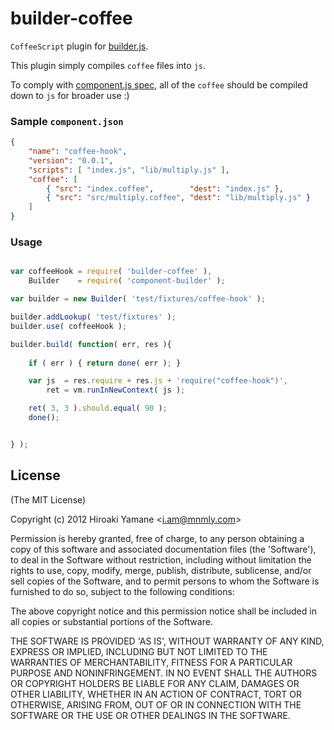 builder-coffee
=====================

`CoffeeScript` plugin for [builder.js].

This plugin simply compiles `coffee` files into `js`.

To comply with [component.js spec], all of the `coffee` should be compiled down to `js` for broader use :)

[builder.js]: https://github.com/component/builder.js
[component.js spec]: https://github.com/component/component/wiki/Spec


### Sample `component.json`

```json
{
    "name": "coffee-hook",
    "version": "0.0.1",
    "scripts": [ "index.js", "lib/multiply.js" ],
    "coffee": [
        { "src": "index.coffee",        "dest": "index.js" },
        { "src": "src/multiply.coffee", "dest": "lib/multiply.js" }
    ]
}
```

### Usage

```javascript

var coffeeHook = require( 'builder-coffee' ),
    Builder    = require( 'component-builder' );

var builder = new Builder( 'test/fixtures/coffee-hook' );

builder.addLookup( 'test/fixtures' );
builder.use( coffeeHook );

builder.build( function( err, res ){
    
    if ( err ) { return done( err ); }

    var js  = res.require + res.js + 'require("coffee-hook")',
        ret = vm.runInNewContext( js );

    ret( 3, 3 ).should.equal( 90 );
    done();


} );
```


## License

(The MIT License)

Copyright (c) 2012 Hiroaki Yamane &lt;i.am@mnmly.com&gt;

Permission is hereby granted, free of charge, to any person obtaining
a copy of this software and associated documentation files (the
'Software'), to deal in the Software without restriction, including
without limitation the rights to use, copy, modify, merge, publish,
distribute, sublicense, and/or sell copies of the Software, and to
permit persons to whom the Software is furnished to do so, subject to
the following conditions:

The above copyright notice and this permission notice shall be
included in all copies or substantial portions of the Software.

THE SOFTWARE IS PROVIDED 'AS IS', WITHOUT WARRANTY OF ANY KIND,
EXPRESS OR IMPLIED, INCLUDING BUT NOT LIMITED TO THE WARRANTIES OF
MERCHANTABILITY, FITNESS FOR A PARTICULAR PURPOSE AND NONINFRINGEMENT.
IN NO EVENT SHALL THE AUTHORS OR COPYRIGHT HOLDERS BE LIABLE FOR ANY
CLAIM, DAMAGES OR OTHER LIABILITY, WHETHER IN AN ACTION OF CONTRACT,
TORT OR OTHERWISE, ARISING FROM, OUT OF OR IN CONNECTION WITH THE
SOFTWARE OR THE USE OR OTHER DEALINGS IN THE SOFTWARE.
